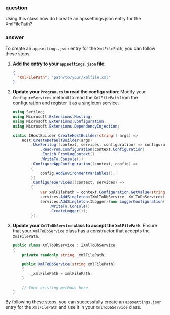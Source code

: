 ### question

Using this class how do I create an apssettings.json entry for the XmlFilePath?

### answer

To create an `appsettings.json` entry for the `XmlFilePath`, you can follow these steps:

1. **Add the entry to your `appsettings.json` file**:

   ```json
   {
     "XmlFilePath": "path/to/your/xmlfile.xml"
   }
   ```

2. **Update your `Program.cs` to read the configuration**:
   Modify your `ConfigureServices` method to read the `XmlFilePath` from the configuration and register it as a singleton service.

   ```csharp
   using Serilog;
   using Microsoft.Extensions.Hosting;
   using Microsoft.Extensions.Configuration;
   using Microsoft.Extensions.DependencyInjection;

   static IHostBuilder CreateHostBuilder(string[] args) =>
       Host.CreateDefaultBuilder(args)
           .UseSerilog((context, services, configuration) => configuration
               .ReadFrom.Configuration(context.Configuration)
               .Enrich.FromLogContext()
               .WriteTo.Console())
           .ConfigureAppConfiguration((context, config) =>
           {
               config.AddEnvironmentVariables();
           })
           .ConfigureServices((context, services) =>
           {
               var xmlFilePath = context.Configuration.GetValue<string>("XmlFilePath");
               services.AddSingleton<IXmlToDbService, XmlToDbService>(provider => new XmlToDbService(xmlFilePath));
               services.AddSingleton<ILogger>(new LoggerConfiguration()
                   .WriteTo.Console()
                   .CreateLogger());
           });
   ```

3. **Update your `XmlToDbService` class to accept the `XmlFilePath`**:
   Ensure that your `XmlToDbService` class has a constructor that accepts the `XmlFilePath`.

   ```csharp
   public class XmlToDbService : IXmlToDbService
   {
       private readonly string _xmlFilePath;

       public XmlToDbService(string xmlFilePath)
       {
           _xmlFilePath = xmlFilePath;
       }

       // Your existing methods here
   }
   ```

By following these steps, you can successfully create an `appsettings.json` entry for the `XmlFilePath` and use it in your `XmlToDbService` class.
